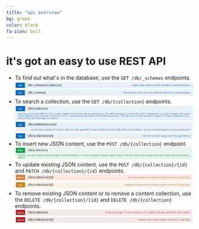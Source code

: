 ```yaml
---
title: "api overview"
bg: green 
color: black
fa-icon: bolt
---
```


# **it's got an easy to use REST API**

- To find out what's in the database, use the `GET /db/_schemas` endpoints.  
  ![Get Metadata](img/get-metadata.png)  
- To search a collection, use the `GET /db/{collection}` endpoints.  
  ![Search Content](img/search-content.png)
- To insert new JSON content, use the `POST /db/{collection}` endpoint.
  ![Insert Content](img/insert-content.png)
- To update existing JSON content, use the `POST /db/{collection}/{id}` and `PATCH /db/{collection}/{id}` endpoints.
  ![Update Content](img/update-content.png)
- To remove existing JSON content or to remove a content collection, use the `DELETE /db/{collection}/{id}` and `DELETE /db/{collection}` endpoints.
  ![Remove Content](img/remove-content.png) 

